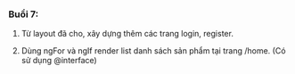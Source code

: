 ### Buổi 7:

1. Từ layout đã cho, xây dựng thêm các trang login, register.

2. Dùng ngFor và ngIf render list danh sách sản phẩm tại trang /home. (Có sử dụng @interface)
